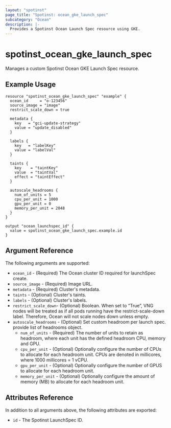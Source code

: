 ```yaml
---
layout: "spotinst"
page_title: "Spotinst: ocean_gke_launch_spec"
subcategory: "Ocean"
description: |-
  Provides a Spotinst Ocean Launch Spec resource using GKE.
---
```


# spotinst\_ocean\_gke\_launch\_spec

Manages a custom Spotinst Ocean GKE Launch Spec resource.

## Example Usage

```hcl
resource "spotinst_ocean_gke_launch_spec" "example" {
  ocean_id     = "o-123456"
  source_image = "image"
  restrict_scale_down = true

  metadata {
    key   = "gci-update-strategy"
    value = "update_disabled"
  }
  
  labels {
    key   = "labelKey"
    value = "labelVal"
  }
  
  taints {
    key    = "taintKey"
    value  = "taintVal"
    effect = "taintEffect"
  }
  
  autoscale_headrooms {
    num_of_units = 5
    cpu_per_unit = 1000
    gpu_per_unit = 0
    memory_per_unit = 2048
  }
}
```
```
output "ocean_launchspec_id" {
  value = spotinst_ocean_gke_launch_spec.example.id
}
```

## Argument Reference

The following arguments are supported:

* `ocean_id` - (Required) The Ocean cluster ID required for launchSpec create. 
* `source_image` - (Required) Image URL.
* `metadata` - (Required) Cluster's metadata.
* `taints` - (Optional) Cluster's taints.
* `labels` - (Optional) Cluster's labels.
* `restrict_scale_down`- (Optional) Boolean. When set to “True”, VNG nodes will be treated as if all pods running have the restrict-scale-down label. Therefore, Ocean will not scale nodes down unless empty.
* `autoscale_headrooms` - (Optional) Set custom headroom per launch spec. provide list of headrooms object.
    * `num_of_units` - (Required) The number of units to retain as headroom, where each unit has the defined headroom CPU, memory and GPU.
    * `cpu_per_unit` - (Optional) Optionally configure the number of CPUs to allocate for each headroom unit. CPUs are denoted in millicores, where 1000 millicores = 1 vCPU.
    * `gpu_per_unit` - (Optional) Optionally configure the number of GPUS to allocate for each headroom unit.
    * `memory_per_unit` - (Optional) Optionally configure the amount of memory (MB) to allocate for each headroom unit.


## Attributes Reference

In addition to all arguments above, the following attributes are exported:
* `id` - The Spotinst LaunchSpec ID.